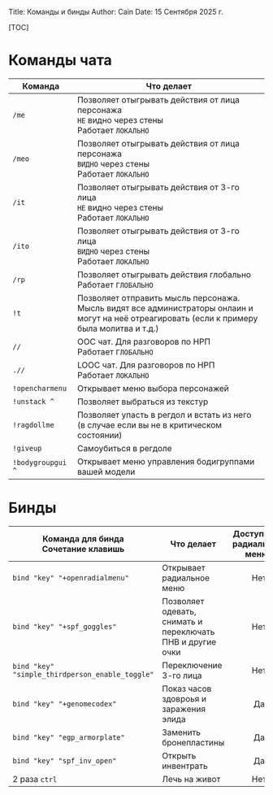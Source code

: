 Title: Команды и бинды
Author: Cain
Date: 15 Сентября 2025 г.

[TOC]

# Команды чата
| Команда          | Что делает |
|------------------|------------|
| `/me`            | Позволяет отыгрывать действия от лица персонажа <br>`НЕ` видно через стены <br>Работает `ЛОКАЛЬНО` |
| `/meo`           | Позволяет отыгрывать действия от лица персонажа <br>`ВИДНО` через стены <br>Работает `ЛОКАЛЬНО`    |
| `/it`            | Позволяет отыгрывать действия от 3-го лица <br>`НЕ` видно через стены <br>Работает `ЛОКАЛЬНО`      |
| `/ito`           | Позволяет отыгрывать действия от 3-го лица <br>`ВИДНО` через стены <br>Работает `ЛОКАЛЬНО`         |
| `/rp`            | Позволяет отыгрывать действия глобально <br>Работает `ГЛОБАЛЬНО`                                    |
| `!t`             | Позволяет отправить мысль персонажа. <br>Мысль видят все администраторы онлаин и могут на неё отреагировать (если к примеру была молитва и т.д.)|
| `//`             | OOC чат. Для разговоров по НРП <br>Работает `ГЛОБАЛЬНО`                                            |
| `.//`            | LOOC чат. Для разговоров по НРП <br>Работает `ЛОКАЛЬНО`                                            |
| `!opencharmenu`  | Открывает меню выбора персонажей                                                                   |
| `!unstack ^`     | Позволяет выбраться из текстур                                                                     |
| `!ragdollme`     | Позволяет упасть в регдол и встать из него (в случае если вы не в критическом состоянии)           |
| `!giveup`        | Самоубиться в регдоле                                                                              |
| `!bodygroupgui ^`| Открывает меню управления бодигруппами вашей модели                                                |

# Бинды
| Команда для бинда <br>Сочетание клавишь        | Что делает                                                 | Доступно из радиального меню? |
|------------------------------------------------|------------------------------------------------------------|:-----------------------------:|
| `bind "key" "+openradialmenu"`                 | Открывает радиальное меню                                  | Нет                           |
| `bind "key" "+spf_goggles"`                    | Позволяет одевать, снимать и переключать ПНВ и другие очки | Нет                           |
| `bind "key" "simple_thirdperson_enable_toggle"`| Переключение 3-го лица                                     | Нет                           |
| `bind "key" "+genomecodex"`                    | Показ часов здовроья и заражения элида                     | Да                            |
| `bind "key" "egp_armorplate"`                  | Заменить бронепластины                                     | Да                            |
| `bind "key" "spf_inv_open"`                    | Открыть инвентрать                                         | Да                            |
| 2 раза `ctrl`                                  | Лечь на живот                                              | Нет                           |
